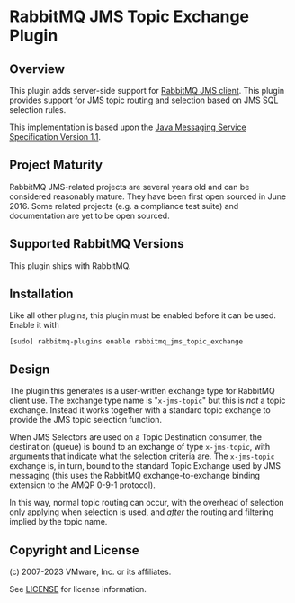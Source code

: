 # RabbitMQ JMS Topic Exchange Plugin

## Overview

This plugin adds server-side support for [RabbitMQ JMS client](https://github.com/rabbitmq/rabbitmq-jms-client).
This plugin provides support for JMS topic routing and selection based on JMS SQL selection
rules.

This implementation is based upon the [Java Messaging Service
Specification Version 1.1](https://www.oracle.com/technetwork/java/docs-136352.html).

## Project Maturity

RabbitMQ JMS-related projects are several years old and can be considered
reasonably mature. They have been first open sourced in June 2016.
Some related projects (e.g. a compliance test suite) and documentation are yet to be open sourced.

## Supported RabbitMQ Versions

This plugin ships with RabbitMQ.

## Installation

Like all other plugins, this plugin must be enabled before it can be used.
Enable it with

```
[sudo] rabbitmq-plugins enable rabbitmq_jms_topic_exchange
```

## Design

The plugin this generates is a user-written exchange type for RabbitMQ
client use. The exchange type name is "`x-jms-topic`" but this is _not_
a topic exchange. Instead it works together with a standard topic
exchange to provide the JMS topic selection function.

When JMS Selectors are used on a Topic Destination consumer, the
destination (queue) is bound to an exchange of type `x-jms-topic`, with
arguments that indicate what the selection criteria are. The
`x-jms-topic` exchange is, in turn, bound to the standard Topic Exchange
used by JMS messaging (this uses the RabbitMQ exchange-to-exchange
binding extension to the AMQP 0-9-1 protocol).

In this way, normal topic routing can occur, with the overhead of
selection only applying when selection is used, and _after_ the routing
and filtering implied by the topic name.

    
## Copyright and License

(c) 2007-2023 VMware, Inc. or its affiliates.

See [LICENSE](./LICENSE) for license information.
